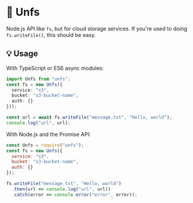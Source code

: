 # 📁 Unfs

Node.js API like `fs`, but for cloud storage services. If you're used to doing `fs.writeFile()`, this should be easy.

## 💡 Usage

With TypeScript or ES6 async modules:

```ts
import Unfs from "unfs";
const fs = new Unfs({
  service: "s3",
  bucket: "s3-bucket-name",
  auth: {}
}));

const url = await fs.writeFile("message.txt", "Hello, world");
console.log("url", url);
```

With Node.js and the Promise API:

```js
const Unfs = require("unfs");
const fs = new Unfs({
  service: "s3",
  bucket: "s3-bucket-name",
  auth: {}
});

fs.writeFile("message.txt", "Hello, world")
  .then(url => console.log("url", url))
  .catch(error => console.error("error", error));
```
